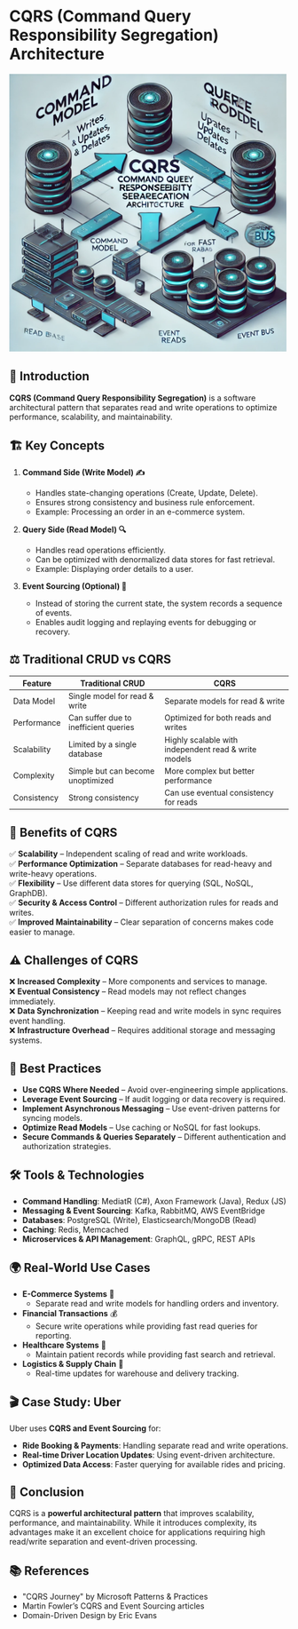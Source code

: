 # CQRS (Command Query Responsibility Segregation) Architecture

<img src="cqrs.webp" alt="CQRS Architecture" width="500">

## 📌 Introduction
**CQRS (Command Query Responsibility Segregation)** is a software architectural pattern that separates read and write operations to optimize performance, scalability, and maintainability.

## 🏗️ Key Concepts
1. **Command Side (Write Model) ✍️**
   - Handles state-changing operations (Create, Update, Delete).
   - Ensures strong consistency and business rule enforcement.
   - Example: Processing an order in an e-commerce system.

2. **Query Side (Read Model) 🔍**
   - Handles read operations efficiently.
   - Can be optimized with denormalized data stores for fast retrieval.
   - Example: Displaying order details to a user.

3. **Event Sourcing (Optional) 📜**
   - Instead of storing the current state, the system records a sequence of events.
   - Enables audit logging and replaying events for debugging or recovery.

## ⚖️ Traditional CRUD vs CQRS
| Feature         | Traditional CRUD | CQRS |
|---------------|----------------|------|
| Data Model    | Single model for read & write | Separate models for read & write |
| Performance   | Can suffer due to inefficient queries | Optimized for both reads and writes |
| Scalability   | Limited by a single database | Highly scalable with independent read & write models |
| Complexity    | Simple but can become unoptimized | More complex but better performance |
| Consistency   | Strong consistency | Can use eventual consistency for reads |

## 🎯 Benefits of CQRS
✅ **Scalability** – Independent scaling of read and write workloads.  
✅ **Performance Optimization** – Separate databases for read-heavy and write-heavy operations.  
✅ **Flexibility** – Use different data stores for querying (SQL, NoSQL, GraphDB).  
✅ **Security & Access Control** – Different authorization rules for reads and writes.  
✅ **Improved Maintainability** – Clear separation of concerns makes code easier to manage.

## ⚠️ Challenges of CQRS
❌ **Increased Complexity** – More components and services to manage.  
❌ **Eventual Consistency** – Read models may not reflect changes immediately.  
❌ **Data Synchronization** – Keeping read and write models in sync requires event handling.  
❌ **Infrastructure Overhead** – Requires additional storage and messaging systems.

## 🚀 Best Practices
- **Use CQRS Where Needed** – Avoid over-engineering simple applications.
- **Leverage Event Sourcing** – If audit logging or data recovery is required.
- **Implement Asynchronous Messaging** – Use event-driven patterns for syncing models.
- **Optimize Read Models** – Use caching or NoSQL for fast lookups.
- **Secure Commands & Queries Separately** – Different authentication and authorization strategies.

## 🛠️ Tools & Technologies
- **Command Handling**: MediatR (C#), Axon Framework (Java), Redux (JS)
- **Messaging & Event Sourcing**: Kafka, RabbitMQ, AWS EventBridge
- **Databases**: PostgreSQL (Write), Elasticsearch/MongoDB (Read)
- **Caching**: Redis, Memcached
- **Microservices & API Management**: GraphQL, gRPC, REST APIs

## 🌍 Real-World Use Cases
- **E-Commerce Systems** 🛒
  - Separate read and write models for handling orders and inventory.
- **Financial Transactions** 💰
  - Secure write operations while providing fast read queries for reporting.
- **Healthcare Systems** 🏥
  - Maintain patient records while providing fast search and retrieval.
- **Logistics & Supply Chain** 🚛
  - Real-time updates for warehouse and delivery tracking.

## 🎬 Case Study: Uber
Uber uses **CQRS and Event Sourcing** for:
- **Ride Booking & Payments**: Handling separate read and write operations.
- **Real-time Driver Location Updates**: Using event-driven architecture.
- **Optimized Data Access**: Faster querying for available rides and pricing.

## 🏁 Conclusion
CQRS is a **powerful architectural pattern** that improves scalability, performance, and maintainability. While it introduces complexity, its advantages make it an excellent choice for applications requiring high read/write separation and event-driven processing.

## 📚 References
- "CQRS Journey" by Microsoft Patterns & Practices
- Martin Fowler’s CQRS and Event Sourcing articles
- Domain-Driven Design by Eric Evans

